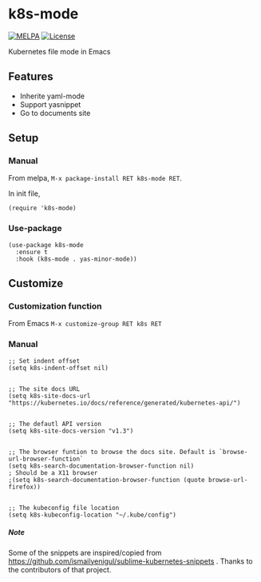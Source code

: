 # k8s-mode

[![MELPA](http://melpa.org/packages/k8s-mode-badge.svg)](http://melpa.org/#/k8s-mode)
[![License](http://img.shields.io/:license-gpl3-blue.svg)](http://www.gnu.org/licenses/gpl-3.0.html)

Kubernetes file mode in Emacs

## Features

- Inherite yaml-mode
- Support yasnippet
- Go to documents site

## Setup

### Manual

From melpa, `M-x package-install RET k8s-mode RET`.

In init file,

``` emacs-lisp
(require 'k8s-mode)
```
### Use-package

``` emacs-lisp
(use-package k8s-mode
  :ensure t
  :hook (k8s-mode . yas-minor-mode))
```

## Customize

### Customization function
From Emacs `M-x customize-group RET k8s RET`

### Manual
```
;; Set indent offset
(setq k8s-indent-offset nil)
```

```

;; The site docs URL
(setq k8s-site-docs-url "https://kubernetes.io/docs/reference/generated/kubernetes-api/")
```
```

;; The defautl API version
(setq k8s-site-docs-version "v1.3")
```
```

;; The browser funtion to browse the docs site. Default is `browse-url-browser-function`
(setq k8s-search-documentation-browser-function nil)
; Should be a X11 browser
;(setq k8s-search-documentation-browser-function (quote browse-url-firefox))

```
```

;; The kubeconfig file location
(setq k8s-kubeconfig-location "~/.kube/config")

```
##### Note

Some of the snippets are inspired/copied from https://github.com/ismailyenigul/sublime-kubernetes-snippets . Thanks to the contributors of that project.
